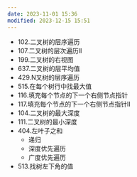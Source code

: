 ```yaml
---
date: 2023-11-01 15:36
modified: 2023-12-15 15:51
---
```


- 102.二叉树的层序遍历
- 107.二叉树的层次遍历II
- 199.二叉树的右视图
- 637.二叉树的层平均值
- 429.N叉树的层序遍历
- 515.在每个树行中找最大值
- 116.填充每个节点的下一个右侧节点指针
- 117.填充每个节点的下一个右侧节点指针II
- 104.二叉树的最大深度
- 111.二叉树的最小深度
- 404.左叶子之和
	- 递归
	- 深度优先遍历
	- 广度优先遍历
- 513.找树左下角的值
